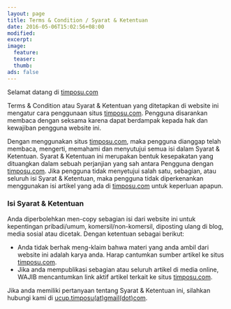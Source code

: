```yaml
---
layout: page
title: Terms & Condition / Syarat & Ketentuan
date: 2016-05-06T15:02:56+08:00
modified:
excerpt:
image:
  feature:
  teaser:
  thumb:
ads: false
---
```


Selamat datang di [timposu.com](http://timposu.com)

Terms & Condition atau Syarat & Ketentuan yang ditetapkan di website ini mengatur cara penggunaan situs [timposu.com](http://timposu.com). Pengguna disarankan membaca dengan seksama karena dapat berdampak kepada hak dan kewajiban pengguna website ini.

Dengan menggunakan situs [timposu.com](http://timposu.com), maka pengguna dianggap telah membaca, mengerti, memahami dan menyutujui semua isi dalam Syarat & Ketentuan. Syarat & Ketentuan ini merupakan bentuk kesepakatan yang dituangkan dalam sebuah perjanjian yang sah antara Pengguna dengan [timposu.com](http://timposu.com). Jika pengguna tidak menyetujui salah satu, sebagian, atau seluruh isi Syarat & Ketentuan, maka pengguna tidak diperkenankan menggunakan isi artikel yang ada di [timposu.com](http://timposu.com) untuk keperluan apapun.


### Isi Syarat & Ketentuan

Anda diperbolehkan men-copy sebagian isi dari website ini  untuk kepentingan pribadi/umum, komersil/non-komersil, diposting ulang di blog, media sosial atau dicetak. Dengan ketentuan sebagai berikut:

* Anda tidak berhak meng-klaim bahwa materi yang anda ambil dari website ini adalah karya anda. Harap cantumkan sumber artikel ke situs [timposu.com](http://timposu.com).
* Jika anda mempublikasi sebagian atau seluruh artikel di media online, WAJIB mencantumkan link aktif artikel terkait ke situs [timposu.com](http://timposu.com).

Jika anda memiliki pertanyaan tentang Syarat & Ketentuan ini, silahkan hubungi kami di [ucup.timposu(at)gmail(dot)com](mailto:ucup.timposu@gmail.com).
